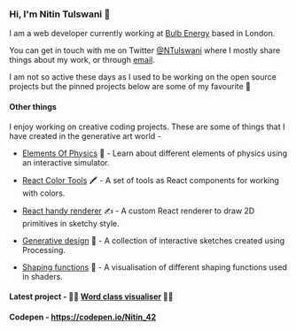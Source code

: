 ### Hi, I'm Nitin Tulswani 👋

I am a web developer currently working at [Bulb Energy](https://bulb.co.uk/) based in London.

You can get in touch with me on Twitter [@NTulswani](https://twitter.com/NTulswani) where I mostly share things about my work, or through [email](mailto:tulswani19@gmail.com).

I am not so active these days as I used to be working on the open source projects but the pinned projects below are some of my favourite 🤩 

#### Other things

I enjoy working on creative coding projects. These are some of things that I have created in the generative art world -

* [Elements Of Physics](https://elements-of-physics.surge.sh/) 🚀 - Learn about different elements of physics using an interactive simulator.

* [React Color Tools](https://react-color-tools.surge.sh/) 🖍️ - A set of tools as React components for working with colors.

* [React handy renderer](https://github.com/nitin42/react-handy-renderer) ✍️ - A custom React renderer to draw 2D primitives in sketchy style. 

* [Generative design](http://generative-design.surge.sh/) 🌟 - A collection of interactive sketches created using Processing.

* [Shaping functions](https://shaping-functions.surge.sh/) 🌊 - A visualisation of different shaping functions used in shaders.


#### Latest project - :star2::star2: [Word class visualiser](https://word-classes-visualiser.netlify.app/) :star2::star2:

#### Codepen - https://codepen.io/Nitin_42
